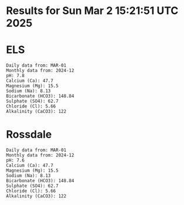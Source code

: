 # Results for Sun Mar  2 15:21:51 UTC 2025
# ELS
```
Daily data from: MAR-01
Monthly data from: 2024-12
pH: 7.8
Calcium (Ca): 47.7
Magnesium (Mg): 15.5
Sodium (Na): 8.13
Bicarbonate (HCO3): 148.84
Sulphate (SO4): 62.7
Chloride (Cl): 5.66
Alkalinity (CaCO3): 122
```
# Rossdale
```
Daily data from: MAR-01
Monthly data from: 2024-12
pH: 7.6
Calcium (Ca): 47.7
Magnesium (Mg): 15.5
Sodium (Na): 8.13
Bicarbonate (HCO3): 148.84
Sulphate (SO4): 62.7
Chloride (Cl): 5.66
Alkalinity (CaCO3): 122
```
